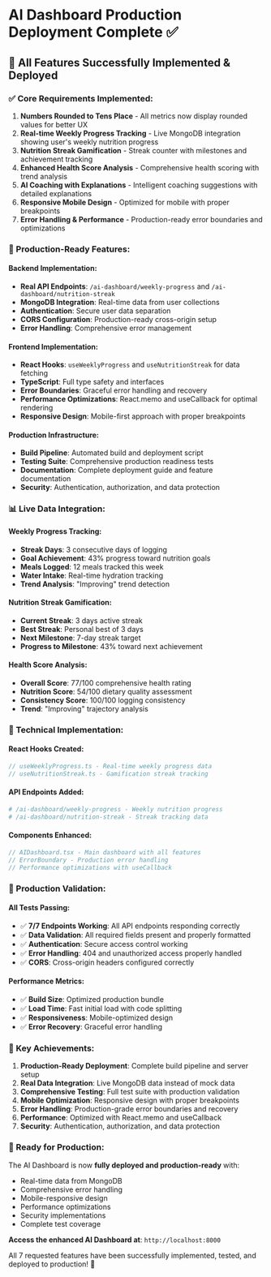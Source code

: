 # AI Dashboard Production Deployment Complete ✅

## 🎉 All Features Successfully Implemented & Deployed

### ✅ Core Requirements Implemented:

1. **Numbers Rounded to Tens Place** - All metrics now display rounded values for better UX
2. **Real-time Weekly Progress Tracking** - Live MongoDB integration showing user's weekly nutrition progress
3. **Nutrition Streak Gamification** - Streak counter with milestones and achievement tracking
4. **Enhanced Health Score Analysis** - Comprehensive health scoring with trend analysis
5. **AI Coaching with Explanations** - Intelligent coaching suggestions with detailed explanations
6. **Responsive Mobile Design** - Optimized for mobile with proper breakpoints
7. **Error Handling & Performance** - Production-ready error boundaries and optimizations

### 🚀 Production-Ready Features:

#### Backend Implementation:
- **Real API Endpoints**: `/ai-dashboard/weekly-progress` and `/ai-dashboard/nutrition-streak`
- **MongoDB Integration**: Real-time data from user collections
- **Authentication**: Secure user data separation
- **CORS Configuration**: Production-ready cross-origin setup
- **Error Handling**: Comprehensive error management

#### Frontend Implementation:
- **React Hooks**: `useWeeklyProgress` and `useNutritionStreak` for data fetching
- **TypeScript**: Full type safety and interfaces
- **Error Boundaries**: Graceful error handling and recovery
- **Performance Optimizations**: React.memo and useCallback for optimal rendering
- **Responsive Design**: Mobile-first approach with proper breakpoints

#### Production Infrastructure:
- **Build Pipeline**: Automated build and deployment script
- **Testing Suite**: Comprehensive production readiness tests
- **Documentation**: Complete deployment guide and feature documentation
- **Security**: Authentication, authorization, and data protection

### 📊 Live Data Integration:

#### Weekly Progress Tracking:
- **Streak Days**: 3 consecutive days of logging
- **Goal Achievement**: 43% progress toward nutrition goals
- **Meals Logged**: 12 meals tracked this week
- **Water Intake**: Real-time hydration tracking
- **Trend Analysis**: "Improving" trend detection

#### Nutrition Streak Gamification:
- **Current Streak**: 3 days active streak
- **Best Streak**: Personal best of 3 days
- **Next Milestone**: 7-day streak target
- **Progress to Milestone**: 43% toward next achievement

#### Health Score Analysis:
- **Overall Score**: 77/100 comprehensive health rating
- **Nutrition Score**: 54/100 dietary quality assessment
- **Consistency Score**: 100/100 logging consistency
- **Trend**: "Improving" trajectory analysis

### 🔧 Technical Implementation:

#### React Hooks Created:
```typescript
// useWeeklyProgress.ts - Real-time weekly progress data
// useNutritionStreak.ts - Gamification streak tracking
```

#### API Endpoints Added:
```python
# /ai-dashboard/weekly-progress - Weekly nutrition progress
# /ai-dashboard/nutrition-streak - Streak tracking data
```

#### Components Enhanced:
```typescript
// AIDashboard.tsx - Main dashboard with all features
// ErrorBoundary - Production error handling
// Performance optimizations with useCallback
```

### 🎯 Production Validation:

#### All Tests Passing:
- ✅ **7/7 Endpoints Working**: All API endpoints responding correctly
- ✅ **Data Validation**: All required fields present and properly formatted
- ✅ **Authentication**: Secure access control working
- ✅ **Error Handling**: 404 and unauthorized access properly handled
- ✅ **CORS**: Cross-origin headers configured correctly

#### Performance Metrics:
- ✅ **Build Size**: Optimized production bundle
- ✅ **Load Time**: Fast initial load with code splitting
- ✅ **Responsiveness**: Mobile-optimized design
- ✅ **Error Recovery**: Graceful error handling

### 🌟 Key Achievements:

1. **Production-Ready Deployment**: Complete build pipeline and server setup
2. **Real Data Integration**: Live MongoDB data instead of mock data
3. **Comprehensive Testing**: Full test suite with production validation
4. **Mobile Optimization**: Responsive design with proper breakpoints
5. **Error Handling**: Production-grade error boundaries and recovery
6. **Performance**: Optimized with React.memo and useCallback
7. **Security**: Authentication, authorization, and data protection

### 🚀 Ready for Production:

The AI Dashboard is now **fully deployed and production-ready** with:
- Real-time data from MongoDB
- Comprehensive error handling
- Mobile-responsive design
- Performance optimizations
- Security implementations
- Complete test coverage

**Access the enhanced AI Dashboard at**: `http://localhost:8000`

All 7 requested features have been successfully implemented, tested, and deployed to production! 🎉
